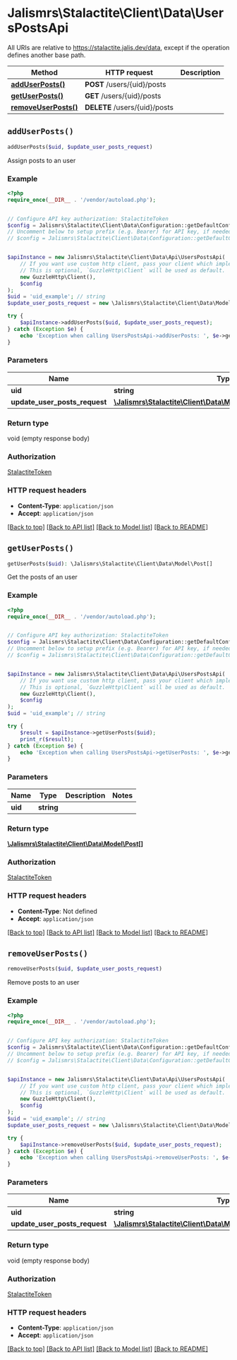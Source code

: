 # Jalismrs\Stalactite\Client\Data\UsersPostsApi

All URIs are relative to https://stalactite.jalis.dev/data, except if the operation defines another base path.

| Method | HTTP request | Description |
| ------------- | ------------- | ------------- |
| [**addUserPosts()**](UsersPostsApi.md#addUserPosts) | **POST** /users/{uid}/posts |  |
| [**getUserPosts()**](UsersPostsApi.md#getUserPosts) | **GET** /users/{uid}/posts |  |
| [**removeUserPosts()**](UsersPostsApi.md#removeUserPosts) | **DELETE** /users/{uid}/posts |  |


## `addUserPosts()`

```php
addUserPosts($uid, $update_user_posts_request)
```



Assign posts to an user

### Example

```php
<?php
require_once(__DIR__ . '/vendor/autoload.php');


// Configure API key authorization: StalactiteToken
$config = Jalismrs\Stalactite\Client\Data\Configuration::getDefaultConfiguration()->setApiKey('X-API-TOKEN', 'YOUR_API_KEY');
// Uncomment below to setup prefix (e.g. Bearer) for API key, if needed
// $config = Jalismrs\Stalactite\Client\Data\Configuration::getDefaultConfiguration()->setApiKeyPrefix('X-API-TOKEN', 'Bearer');


$apiInstance = new Jalismrs\Stalactite\Client\Data\Api\UsersPostsApi(
    // If you want use custom http client, pass your client which implements `GuzzleHttp\ClientInterface`.
    // This is optional, `GuzzleHttp\Client` will be used as default.
    new GuzzleHttp\Client(),
    $config
);
$uid = 'uid_example'; // string
$update_user_posts_request = new \Jalismrs\Stalactite\Client\Data\Model\UpdateUserPostsRequest(); // \Jalismrs\Stalactite\Client\Data\Model\UpdateUserPostsRequest

try {
    $apiInstance->addUserPosts($uid, $update_user_posts_request);
} catch (Exception $e) {
    echo 'Exception when calling UsersPostsApi->addUserPosts: ', $e->getMessage(), PHP_EOL;
}
```

### Parameters

| Name | Type | Description  | Notes |
| ------------- | ------------- | ------------- | ------------- |
| **uid** | **string**|  | |
| **update_user_posts_request** | [**\Jalismrs\Stalactite\Client\Data\Model\UpdateUserPostsRequest**](../Model/UpdateUserPostsRequest.md)|  | |

### Return type

void (empty response body)

### Authorization

[StalactiteToken](../../README.md#StalactiteToken)

### HTTP request headers

- **Content-Type**: `application/json`
- **Accept**: `application/json`

[[Back to top]](#) [[Back to API list]](../../README.md#endpoints)
[[Back to Model list]](../../README.md#models)
[[Back to README]](../../README.md)

## `getUserPosts()`

```php
getUserPosts($uid): \Jalismrs\Stalactite\Client\Data\Model\Post[]
```



Get the posts of an user

### Example

```php
<?php
require_once(__DIR__ . '/vendor/autoload.php');


// Configure API key authorization: StalactiteToken
$config = Jalismrs\Stalactite\Client\Data\Configuration::getDefaultConfiguration()->setApiKey('X-API-TOKEN', 'YOUR_API_KEY');
// Uncomment below to setup prefix (e.g. Bearer) for API key, if needed
// $config = Jalismrs\Stalactite\Client\Data\Configuration::getDefaultConfiguration()->setApiKeyPrefix('X-API-TOKEN', 'Bearer');


$apiInstance = new Jalismrs\Stalactite\Client\Data\Api\UsersPostsApi(
    // If you want use custom http client, pass your client which implements `GuzzleHttp\ClientInterface`.
    // This is optional, `GuzzleHttp\Client` will be used as default.
    new GuzzleHttp\Client(),
    $config
);
$uid = 'uid_example'; // string

try {
    $result = $apiInstance->getUserPosts($uid);
    print_r($result);
} catch (Exception $e) {
    echo 'Exception when calling UsersPostsApi->getUserPosts: ', $e->getMessage(), PHP_EOL;
}
```

### Parameters

| Name | Type | Description  | Notes |
| ------------- | ------------- | ------------- | ------------- |
| **uid** | **string**|  | |

### Return type

[**\Jalismrs\Stalactite\Client\Data\Model\Post[]**](../Model/Post.md)

### Authorization

[StalactiteToken](../../README.md#StalactiteToken)

### HTTP request headers

- **Content-Type**: Not defined
- **Accept**: `application/json`

[[Back to top]](#) [[Back to API list]](../../README.md#endpoints)
[[Back to Model list]](../../README.md#models)
[[Back to README]](../../README.md)

## `removeUserPosts()`

```php
removeUserPosts($uid, $update_user_posts_request)
```



Remove posts to an user

### Example

```php
<?php
require_once(__DIR__ . '/vendor/autoload.php');


// Configure API key authorization: StalactiteToken
$config = Jalismrs\Stalactite\Client\Data\Configuration::getDefaultConfiguration()->setApiKey('X-API-TOKEN', 'YOUR_API_KEY');
// Uncomment below to setup prefix (e.g. Bearer) for API key, if needed
// $config = Jalismrs\Stalactite\Client\Data\Configuration::getDefaultConfiguration()->setApiKeyPrefix('X-API-TOKEN', 'Bearer');


$apiInstance = new Jalismrs\Stalactite\Client\Data\Api\UsersPostsApi(
    // If you want use custom http client, pass your client which implements `GuzzleHttp\ClientInterface`.
    // This is optional, `GuzzleHttp\Client` will be used as default.
    new GuzzleHttp\Client(),
    $config
);
$uid = 'uid_example'; // string
$update_user_posts_request = new \Jalismrs\Stalactite\Client\Data\Model\UpdateUserPostsRequest(); // \Jalismrs\Stalactite\Client\Data\Model\UpdateUserPostsRequest

try {
    $apiInstance->removeUserPosts($uid, $update_user_posts_request);
} catch (Exception $e) {
    echo 'Exception when calling UsersPostsApi->removeUserPosts: ', $e->getMessage(), PHP_EOL;
}
```

### Parameters

| Name | Type | Description  | Notes |
| ------------- | ------------- | ------------- | ------------- |
| **uid** | **string**|  | |
| **update_user_posts_request** | [**\Jalismrs\Stalactite\Client\Data\Model\UpdateUserPostsRequest**](../Model/UpdateUserPostsRequest.md)|  | |

### Return type

void (empty response body)

### Authorization

[StalactiteToken](../../README.md#StalactiteToken)

### HTTP request headers

- **Content-Type**: `application/json`
- **Accept**: `application/json`

[[Back to top]](#) [[Back to API list]](../../README.md#endpoints)
[[Back to Model list]](../../README.md#models)
[[Back to README]](../../README.md)
